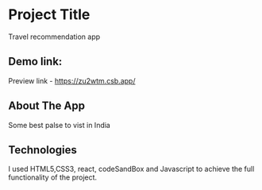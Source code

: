 # Project Title

Travel recommendation app

## Demo link:

Preview link - https://zu2wtm.csb.app/

## About The App

Some best palse to vist in India

## Technologies

I used HTML5,CSS3, react, codeSandBox and Javascript to achieve the full functionality of the project.
